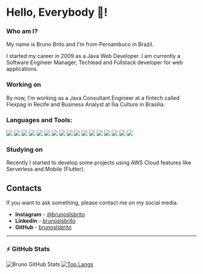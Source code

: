 # Hello, Everybody 👋!

### Who am I?

My name is Bruno Brito and I'm from Pernambuco in Brazil.

I started my career in 2009 as a Java Web Developer. 
I am currently a Software Engineer Manager, Techlead and Fullstack developer for web applications. 

### Working on

By now, I'm working as a Java Consultant Engineer at a fintech called Flexpag in Recife and Business Analyst at Ília Culture in Brasília.

### Languages and Tools:
![](https://img.shields.io/badge/Code-Java-informational?style=flat&logoColor=white&color=2bbc8a)
![](https://img.shields.io/badge/Code-Spring_Boot-informational?style=flat&logoColor=white&color=2bbc8a)
![](https://img.shields.io/badge/Code-Bash-informational?style=flat&logoColor=white&color=2bbc8a)
![](https://img.shields.io/badge/Editor-IntelliJ_IDEA-informational?style=flat&logoColor=white&color=2bbc8a)
![](https://img.shields.io/badge/Editor-Android_Studio-informational?style=flat&logoColor=white&color=2bbc8a)
![](https://img.shields.io/badge/Editor-Web_Storm-informational?style=flat&logoColor=white&color=2bbc8a)
![](https://img.shields.io/badge/Platform-Web-informational?style=flat&logoColor=white&color=2bbc8a)
![](https://img.shields.io/badge/Platform-Android-informational?style=flat&logoColor=white&color=2bbc8a)
![](https://img.shields.io/badge/OS-Linux-informational?style=flat&logoColor=white&color=2bbc8a)
![](https://img.shields.io/badge/OS-Windows-informational?style=flat&logoColor=white&color=2bbc8a)
![](https://img.shields.io/badge/OS-Macos-informational?style=flat&logoColor=white&color=2bbc8a)
![](https://img.shields.io/badge/Tools-Git-informational?style=flat&logoColor=white&color=2bbc8a)
![](https://img.shields.io/badge/Tools-Github-informational?style=flat&logoColor=white&color=2bbc8a)
![](https://img.shields.io/badge/Tools-Bitbucket-informational?style=flat&logoColor=white&color=2bbc8a)
![](https://img.shields.io/badge/Tools-Terminal-informational?style=flat&logoColor=white&color=2bbc8a)
![](https://img.shields.io/badge/Cloud-AWS-informational?style=flat&logoColor=white&color=2bbc8a)
![](https://img.shields.io/badge/Mobile-Flutter-informational?style=flat&logoColor=white&color=2bbc8a)
<!--
<p>
  <img alt="Java" src="https://img.shields.io/badge/Java-3776AB?logo=java&logoColor=white&style=for-the-badge" />
  <img alt="Javascript" src="https://img.shields.io/badge/JavaScript-F7DF1E?logo=JavaScript&logoColor=white&style=for-the-badge" />
  <img alt="Angular" src="https://img.shields.io/badge/Angular-61DAFB?logo=angular&logoColor=white&style=for-the-badge" />
  <img alt="Spring Boot" src="https://img.shields.io/badge/Spring_Boot-764ABC?logo=spring&logoColor=white&style=for-the-badge" />
  <img alt="AWS" src="https://img.shields.io/badge/AWS-4FC08D?logo=AWS&logoColor=white&style=for-the-badge" />
  <img alt="Express" src="https://img.shields.io/badge/Express-000000?logo=Node.js&logoColor=white&style=for-the-badge" />
  <img alt="NodeJS" src="https://img.shields.io/badge/NodeJS-339933?logo=Node.js&logoColor=white&style=for-the-badge" />
  <img alt="Django" src="https://img.shields.io/badge/Django-092E20?logo=django&logoColor=white&style=for-the-badge" />
  <img alt="Flask" src="https://img.shields.io/badge/Flask-FFFFFF?logo=flask&logoColor=black&style=for-the-badge" />
  <img alt="MongoDB" src="https://img.shields.io/badge/MongoDB-47A248?logo=mongodb&logoColor=white&style=for-the-badge" />
  <img alt="PostgreSQL" src="https://img.shields.io/badge/PostgreSQL-336791?logo=postgresql&logoColor=white&style=for-the-badge" />
</p>
-->

### Studying on

Recently I started to develop some projects using AWS Cloud features like Serverless and Mobile (Flutter).

## Contacts

If you want to ask something, please contact me on my social media.

* **Instagram** - [@brunoslsbrito](https://www.instagram.com/brunoslsbrito/)
* **Linkedin** -  [brunoslsbrito](https://www.linkedin.com/in/brunoslsbrito)
* **GitHub** - [brunoslsbrito](https://github.com/brunoslsbrito)


---
### :zap: GitHub Stats
<img align="left" alt="Bruno GitHub Stats" src="https://github-readme-stats.codestackr.vercel.app/api?username=brunoslsbrito&show_icons=true&hide_border=true" />

[![Top Langs](https://github-readme-stats.vercel.app/api/top-langs/?username=brunoslsbrito)](https://github.com/anuraghazra/github-readme-stats)
<!--
**brunoslsbrito/brunoslsbrito** is a ✨ _special_ ✨ repository because its `README.md` (this file) appears on your GitHub profile.

Here are some ideas to get you started:

- 🔭 I’m currently working on ...
- 🌱 I’m currently learning ...
- 👯 I’m looking to collaborate on ...
- 🤔 I’m looking for help with ...
- 💬 Ask me about ...
- 📫 How to reach me: ...
- 😄 Pronouns: ...
- ⚡ Fun fact: ...
-->
